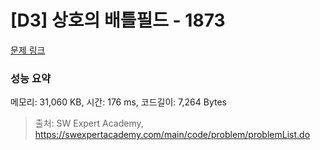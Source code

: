 # [D3] 상호의 배틀필드 - 1873 

[문제 링크](https://swexpertacademy.com/main/code/problem/problemDetail.do?contestProbId=AV5LyE7KD2ADFAXc) 

### 성능 요약

메모리: 31,060 KB, 시간: 176 ms, 코드길이: 7,264 Bytes



> 출처: SW Expert Academy, https://swexpertacademy.com/main/code/problem/problemList.do